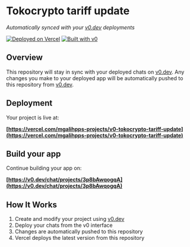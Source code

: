 # Tokocrypto tariff update

*Automatically synced with your [v0.dev](https://v0.dev) deployments*

[![Deployed on Vercel](https://img.shields.io/badge/Deployed%20on-Vercel-black?style=for-the-badge&logo=vercel)](https://vercel.com/mgalihpps-projects/v0-tokocrypto-tariff-update)
[![Built with v0](https://img.shields.io/badge/Built%20with-v0.dev-black?style=for-the-badge)](https://v0.dev/chat/projects/3p8bAwqogqA)

## Overview

This repository will stay in sync with your deployed chats on [v0.dev](https://v0.dev).
Any changes you make to your deployed app will be automatically pushed to this repository from [v0.dev](https://v0.dev).

## Deployment

Your project is live at:

**[https://vercel.com/mgalihpps-projects/v0-tokocrypto-tariff-update](https://vercel.com/mgalihpps-projects/v0-tokocrypto-tariff-update)**

## Build your app

Continue building your app on:

**[https://v0.dev/chat/projects/3p8bAwqogqA](https://v0.dev/chat/projects/3p8bAwqogqA)**

## How It Works

1. Create and modify your project using [v0.dev](https://v0.dev)
2. Deploy your chats from the v0 interface
3. Changes are automatically pushed to this repository
4. Vercel deploys the latest version from this repository